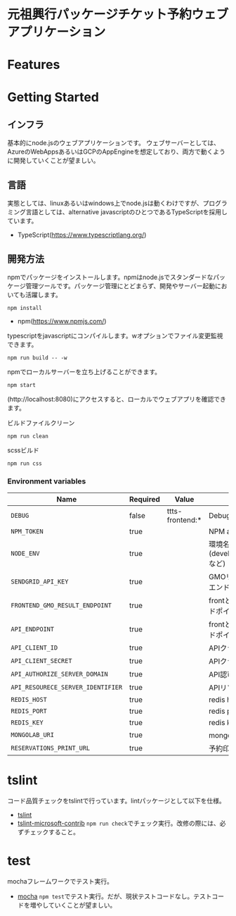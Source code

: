 # 元祖興行パッケージチケット予約ウェブアプリケーション

# Features

# Getting Started

## インフラ
基本的にnode.jsのウェブアプリケーションです。
ウェブサーバーとしては、AzureのWebAppsあるいはGCPのAppEngineを想定しており、両方で動くように開発していくことが望ましい。

## 言語
実態としては、linuxあるいはwindows上でnode.jsは動くわけですが、プログラミング言語としては、alternative javascriptのひとつであるTypeScriptを採用しています。

* TypeScript(https://www.typescriptlang.org/)

## 開発方法
npmでパッケージをインストールします。npmはnode.jsでスタンダードなパッケージ管理ツールです。パッケージ管理にとどまらず、開発やサーバー起動においても活躍します。

```shell
npm install
```
* npm(https://www.npmjs.com/)

typescriptをjavascriptにコンパイルします。wオプションでファイル変更監視できます。

```shell
npm run build -- -w
```

npmでローカルサーバーを立ち上げることができます。

```shell
npm start
```
(http://localhost:8080)にアクセスすると、ローカルでウェブアプリを確認できます。

ビルドファイルクリーン

```shell
npm run clean
```

scssビルド

```shell
npm run css
```

### Environment variables

| Name                              | Required | Value           | Purpose                               |
| --------------------------------- | -------- | --------------- | ------------------------------------- |
| `DEBUG`                           | false    | ttts-frontend:* | Debug                                 |
| `NPM_TOKEN`                       | true     |                 | NPM auth token                        |
| `NODE_ENV`                        | true     |                 | 環境名(development,test,productionなど) |
| `SENDGRID_API_KEY`                | true     |                 | GMOリンク決済からの戻り先エンドポイント             |
| `FRONTEND_GMO_RESULT_ENDPOINT`    | true     |                 | frontと連携するttts apiのエンドポイント          |
| `API_ENDPOINT`                    | true     |                 | frontと連携するttts apiのエンドポイント          |
| `API_CLIENT_ID`                   | true     |                 | APIクライアントID                           |
| `API_CLIENT_SECRET`               | true     |                 | APIクライアントシークレット                       |
| `API_AUTHORIZE_SERVER_DOMAIN`     | true     |                 | API認可サーバードメイン                       |
| `API_RESOURECE_SERVER_IDENTIFIER` | true     |                 | APIリソースサーバー識別子                     |
| `REDIS_HOST`                      | true     |                 | redis host                            |
| `REDIS_PORT`                      | true     |                 | redis port                            |
| `REDIS_KEY`                       | true     |                 | redis key                             |
| `MONGOLAB_URI`                    | true     |                 | mongodb接続URI                        |
| `RESERVATIONS_PRINT_URL`          | true     |                 | 予約印刷URL                           |

# tslint

コード品質チェックをtslintで行っています。lintパッケージとして以下を仕様。
* [tslint](https://github.com/palantir/tslint)
* [tslint-microsoft-contrib](https://github.com/Microsoft/tslint-microsoft-contrib)
`npm run check`でチェック実行。改修の際には、必ずチェックすること。

# test
mochaフレームワークでテスト実行。
* [mocha](https://www.npmjs.com/package/mocha)
`npm test`でテスト実行。だが、現状テストコードなし。テストコードを増やしていくことが望ましい。
